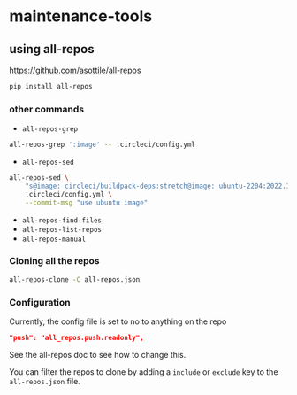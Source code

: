 # maintenance-tools

## using all-repos

https://github.com/asottile/all-repos

```bash
pip install all-repos
```

### other commands

- `all-repos-grep`

```bash
all-repos-grep ':image' -- .circleci/config.yml
```

- `all-repos-sed`

```bash
all-repos-sed \
    "s@image: circleci/buildpack-deps:stretch@image: ubuntu-2204:2022.10.2@g" \
    .circleci/config.yml \
    --commit-msg "use ubuntu image"
```

- `all-repos-find-files`
- `all-repos-list-repos`
- `all-repos-manual`

### Cloning all the repos

```bash
all-repos-clone -C all-repos.json
```

### Configuration

Currently, the config file is set to no to anything on the repo

```json
"push": "all_repos.push.readonly",
```

See the all-repos doc to see how to change this.

You can filter the repos to clone by adding a `include` or `exclude` key to the
`all-repos.json` file.
